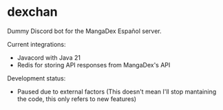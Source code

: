 # dexchan
Dummy Discord bot for the MangaDex Español server.

Current integrations:
- Javacord with Java 21
- Redis for storing API responses from MangaDex's API

Development status:
- Paused due to external factors
(This doesn't mean I'll stop mantaining the code, this only refers to new features)
